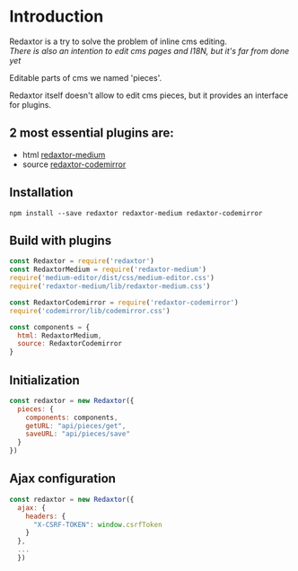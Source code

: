 # Introduction  
Redaxtor is a try to solve the problem of inline cms editing.  
*There is also an intention to edit cms pages and I18N, but it's far from done yet*

Editable parts of cms we named 'pieces'.

Redaxtor itself doesn't allow to edit cms pieces, but it provides an interface for plugins.  

## 2 most essential plugins are:
- html [redaxtor-medium](https://github.com/redaxtor/redaxtor-medium)
- source [redaxtor-codemirror](https://github.com/redaxtor/redaxtor-codemirror)

## Installation
```
npm install --save redaxtor redaxtor-medium redaxtor-codemirror
```

## Build with plugins
```js
const Redaxtor = require('redaxtor')
const RedaxtorMedium = require('redaxtor-medium')
require('medium-editor/dist/css/medium-editor.css')
require('redaxtor-medium/lib/redaxtor-medium.css')

const RedaxtorCodemirror = require('redaxtor-codemirror')
require('codemirror/lib/codemirror.css')

const components = {
  html: RedaxtorMedium,
  source: RedaxtorCodemirror
}
```

## Initialization
```js
const redaxtor = new Redaxtor({
  pieces: {
    components: components,
    getURL: "api/pieces/get",
    saveURL: "api/pieces/save"
  }
})
```

## Ajax configuration
```js
const redaxtor = new Redaxtor({
  ajax: {
    headers: {
      "X-CSRF-TOKEN": window.csrfToken
    }
  },
  ...
  })
```